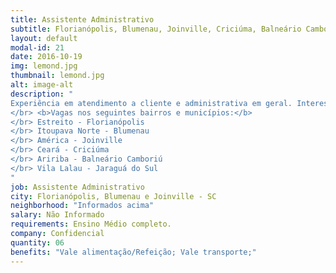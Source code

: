 ```yaml
---
title: Assistente Administrativo
subtitle: Florianópolis, Blumenau, Joinville, Criciúma, Balneário Camboriú e Jaraguá do Sul
layout: default
modal-id: 21
date: 2016-10-19
img: lemond.jpg
thumbnail: lemond.jpg
alt: image-alt
description: "
Experiência em atendimento a cliente e administrativa em geral. Interesse em aprender e crescer.
</br> <b>Vagas nos seguintes bairros e municípios:</b>
</br> Estreito - Florianópolis
</br> Itoupava Norte - Blumenau
</br> América - Joinville
</br> Ceará - Criciúma
</br> Aririba - Balneário Camboriú
</br> Vila Lalau - Jaraguá do Sul
"
job: Assistente Administrativo
city: Florianópolis, Blumenau e Joinville - SC
neighborhood: "Informados acima"
salary: Não Informado
requirements: Ensino Médio completo.
company: Confidencial
quantity: 06
benefits: "Vale alimentação/Refeição; Vale transporte;"
---
```

